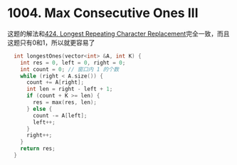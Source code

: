 # 1004. Max Consecutive Ones III

这题的解法和[424. Longest Repeating Character Replacement](424.%20Longest%20Repeating%20Character%20Replacement.md)完全一致，而且这题只有0和1，所以就更容易了

```cpp
  int longestOnes(vector<int> &A, int K) {
    int res = 0, left = 0, right = 0;
    int count = 0; // 窗口内 1 的个数
    while (right < A.size()) {
      count += A[right];
      int len = right - left + 1;
      if (count + K >= len) {
        res = max(res, len);
      } else {
        count -= A[left];
        left++;
      }
      right++;
    }
    return res;
  }
```